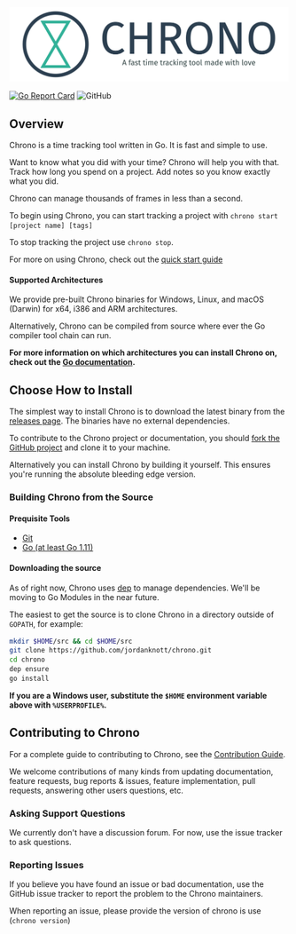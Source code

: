 ![Alt chrono](./.github/full-logo-with-tagline.png)

[![Go Report Card](https://goreportcard.com/badge/github.com/jordanknott/chrono)](https://goreportcard.com/report/github.com/jordanknott/chrono)
![GitHub](https://img.shields.io/github/license/jordanknott/chrono.svg)


## Overview ##

Chrono is a time tracking tool written in Go.
It is fast and simple to use.

Want to know what you did with your time? Chrono will help you with that. Track how
long you spend on a project. Add notes so you know exactly what
you did.

Chrono can manage thousands of frames in less than a second.

To begin using Chrono, you can start tracking a project with `chrono start [project name] [tags]`

To stop tracking the project use `chrono stop`.

For more on using Chrono, check out the [quick start guide][1]

#### Supported Architectures ####

We provide pre-built Chrono binaries for Windows, Linux, and macOS (Darwin) for x64, i386 and ARM architectures.

Alternatively, Chrono can be compiled from source where ever the Go compiler tool chain can run.

**For more information on which architectures you can install Chrono on, check out the [Go documentation](https://golang.org/doc/install).**

## Choose How to Install ##

The simplest way to install Chrono is to download the latest binary from the [releases page](https://github.com/JordanKnott/chrono/releases).
The binaries have no external dependencies.

To contribute to the Chrono project or documentation, you should [fork the GitHub project](https://github.com/jordanknott/chrono#fork-destination-box) and clone it to your machine.

Alternatively you can install Chrono by building it yourself. This ensures you're running the absolute bleeding edge version.

### Building Chrono from the Source ###

#### Prequisite Tools ####

* [Git](https://git-scm.com/)
* [Go (at least Go 1.11)](https://golang.org/dl/)


#### Downloading the source ####

As of right now, Chrono uses [dep](https://github.com/golang/dep) to manage dependencies. We'll be moving to Go Modules in the near future.

The easiest to get the source is to clone Chrono in a directory outside of `GOPATH`, for example:

``` bash
mkdir $HOME/src && cd $HOME/src
git clone https://github.com/jordanknott/chrono.git
cd chrono
dep ensure
go install
```

**If you are a Windows user, substitute the `$HOME` environment variable above with `%USERPROFILE%`.**

## Contributing to Chrono ###

For a complete guide to contributing to Chrono, see the [Contribution Guide](CONTRIBUTING.md).

We welcome contributions of many kinds from updating documentation, feature requests, bug reports & issues,
feature implementation, pull requests, answering other users questions, etc.

### Asking Support Questions ###

We currently don't have a discussion forum. For now, use the issue tracker to ask questions.

### Reporting Issues ###

If you believe you have found an issue or bad documentation, use
the GitHub issue tracker to report the problem to the Chrono maintainers.

When reporting an issue, please provide the version of chrono is use (`chrono version`)

[1]: https://github.com/JordanKnott/chrono/wiki/Quick-Start
